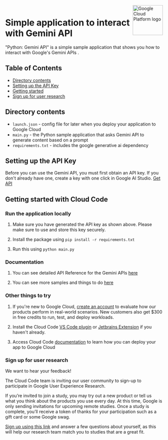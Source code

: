 <img src="https://avatars2.githubusercontent.com/u/2810941?v=3&s=96" alt="Google Cloud Platform logo" title="Google Cloud Platform" align="right" height="96" width="96"/>

# Simple application to interact with Gemini API

"Python: Gemini API" is a simple sample application that shows you how to interact with Google's Gemini APIs .

## Table of Contents

* [Directory contents](#directory-contents)
* [Setting up the API Key](#setting-up-the-api-key)
* [Getting started](#getting-started-with-vs-code)
* [Sign up for user research](#sign-up-for-user-research)

## Directory contents
* `launch.json` - config file for later when you deploy your application to Google Cloud 
* `main.py` - the Python sample application that asks Gemini API to generate content based on a prompt
* `requirements.txt` - includes the google generative ai dependency

## Setting up the API Key
Before you can use the Gemini API, you must first obtain an API key. If you don't already have one, create a key with one click in Google AI Studio.
[Get API](https://makersuite.google.com/app/apikey)

## Getting started with Cloud Code

### Run the application locally 

1. Make sure you have generated the API key as shown above. Please make sure to use and store this key securely. 

1. Install the package using 
```pip install -r requirements.txt```

1. Run this using 
```python main.py```

### Documentation 
1. You can see detailed API Reference for the Gemini APIs [here](https://googledevai.google.com/api) 

1. You can see more samples and things to do [here](https://googledevai.google.com/tutorials/python_quickstart) 

### Other things to try 
    
1. If you're new to Google Cloud, [create an account](https://console.cloud.google.com/freetrial/signup/tos) to evaluate how our products perform in real-world scenarios. New customers also get $300 in free credits to run, test, and deploy workloads.

1. Install the Cloud Code [VS Code plugin](https://cloud.google.com/code/docs/vscode/install#installing) or [Jetbrains Extension](https://cloud.google.com/code/docs/intellij/install) if you haven't already.

1. Access Cloud Code [documentation](https://cloud.google.com/code/docs/) to learn how you can deploy your app to Google Cloud 

### Sign up for user research

We want to hear your feedback!

The Cloud Code team is inviting our user community to sign-up to participate in Google User Experience Research. 

If you’re invited to join a study, you may try out a new product or tell us what you think about the products you use every day. At this time, Google is only sending invitations for upcoming remote studies. Once a study is complete, you’ll receive a token of thanks for your participation such as a gift card or some Google swag. 

[Sign up using this link](https://google.qualtrics.com/jfe/form/SV_4Me7SiMewdvVYhL?reserved=1&utm_source=In-product&Q_Language=en&utm_medium=own_prd&utm_campaign=Q1&productTag=clou&campaignDate=January2021&referral_code=UXbT481079) and answer a few questions about yourself, as this will help our research team match you to studies that are a great fit.
